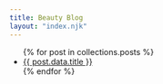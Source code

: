 ```yaml
---
title: Beauty Blog
layout: "index.njk"
---
```


<ul>
{% for post in collections.posts %}

<li class='item'>
<a href="{{ post.url }}">
{{ post.data.title }}
</a>
</li>
{% endfor %}
</ul>
